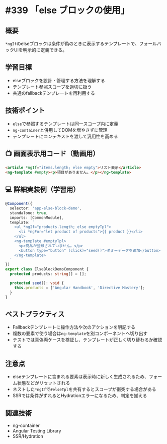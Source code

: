 # #339 「else ブロックの使用」

## 概要
`*ngIf`のelseブロックは条件が偽のときに表示するテンプレートで、フォールバックUIを明示的に定義できる。

## 学習目標
- elseブロックを設計・管理する方法を理解する
- テンプレート参照スコープを適切に扱う
- 共通のfallbackテンプレートを再利用する

## 技術ポイント
- `else`で参照するテンプレートは同一スコープ内に定義
- `ng-container`と併用してDOMを増やさずに管理
- テンプレートにコンテキストを渡して汎用性を高める

## 📺 画面表示用コード（動画用）
```html
<article *ngIf="items.length; else empty">リスト表示</article>
<ng-template #empty><p>項目がありません。</p></ng-template>
```

## 💻 詳細実装例（学習用）
```typescript
@Component({
  selector: 'app-else-block-demo',
  standalone: true,
  imports: [CommonModule],
  template: `
    <ul *ngIf="products.length; else emptyTpl">
      <li *ngFor="let product of products">{{ product }}</li>
    </ul>
    <ng-template #emptyTpl>
      <p>商品が登録されていません。</p>
      <button type="button" (click)="seed()">ダミーデータを追加</button>
    </ng-template>
  `
})
export class ElseBlockDemoComponent {
  protected products: string[] = [];

  protected seed(): void {
    this.products = ['Angular Handbook', 'Directive Mastery'];
  }
}
```

## ベストプラクティス
- Fallbackテンプレートに操作方法や次のアクションを明記する
- 複数の要素で使う場合は`ng-template`を別コンポーネントへ切り出す
- テストでは真偽両ケースを検証し、テンプレートが正しく切り替わるか確認する

## 注意点
- elseテンプレートに含まれる要素は表示時に新しく生成されるため、フォーム状態などがリセットされる
- ネストした`*ngIf`で`#elseTpl`を共有するとスコープが衝突する場合がある
- SSRでは条件がずれるとHydrationエラーになるため、判定を揃える

## 関連技術
- ng-container
- Angular Testing Library
- SSR/Hydration
